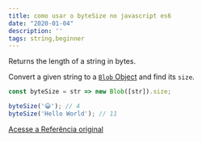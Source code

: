 ```yaml
---
title: como usar o byteSize no javascript es6
date: "2020-01-04"
description: ''
tags: string,beginner
---
```


Returns the length of a string in bytes.

Convert a given string to a [`Blob` Object](https://developer.mozilla.org/en-US/docs/Web/API/Blob) and find its `size`.

```js
const byteSize = str => new Blob([str]).size;
```

```js
byteSize('😀'); // 4
byteSize('Hello World'); // 11
```


[Acesse a Referência original](http://github.com/30-seconds/)
